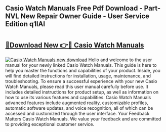 ## Casio Watch Manuals Free Pdf Download - Part-NVL New Repair Owner Guide - User Service Edition q1lAl

# <h2><a href="http://bc27470.oget.top/?id=Casio+Watch+Manuals">🔗Download New 👉🔴 Casio Watch Manuals</a></h2>

[![Casio Watch Manuals new download](https://i.imgur.com/5g1atiW.png)](http://bc27470.oget.top/?id=Casio+Watch+Manuals)
Hello and welcome to the user manual for your newly linked Casio Watch Manuals. This guide is here to help you master the functions and capabilities of your product. Inside, you will find detailed instructions for installation, usage, maintenance, and troubleshooting. To ensure a successful experience with your new Casio Watch Manuals, please read this user manual carefully before use. It includes detailed instructions for product setup, as well as information on how to use its various features and capabilities. Casio Watch Manuals advanced features include augmented reality, customizable profiles, automatic software updates, and voice recognition, all of which can be accessed and customized through the user interface. Your Feedback Matters Casio Watch Manuals. We value your feedback and are committed to providing exceptional customer service.
